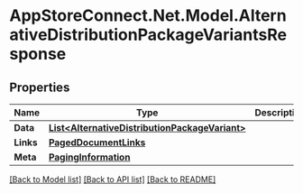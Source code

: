 # AppStoreConnect.Net.Model.AlternativeDistributionPackageVariantsResponse

## Properties

Name | Type | Description | Notes
------------ | ------------- | ------------- | -------------
**Data** | [**List&lt;AlternativeDistributionPackageVariant&gt;**](AlternativeDistributionPackageVariant.md) |  | 
**Links** | [**PagedDocumentLinks**](PagedDocumentLinks.md) |  | 
**Meta** | [**PagingInformation**](PagingInformation.md) |  | [optional] 

[[Back to Model list]](../README.md#documentation-for-models) [[Back to API list]](../README.md#documentation-for-api-endpoints) [[Back to README]](../README.md)


